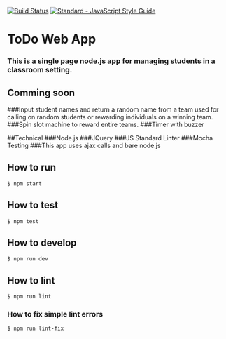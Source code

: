 [![Build Status](https://travis-ci.org/LearnTeachCodeSeoul/todo.svg?branch=master)](https://travis-ci.org/LearnTeachCodeSeoul/todo)
[![Standard - JavaScript Style Guide](https://img.shields.io/badge/code_style-standard-brightgreen.svg)](http://standardjs.com/)

# ToDo Web App

### This is a single page node.js app for managing students in a classroom setting.

## Comming soon
###Input student names and return a random name from a team used for calling on random students or rewarding individuals on a winning team.
###Spin slot machine to reward entire teams.
###Timer with buzzer

##Technical
###Node.js
###JQuery
###JS Standard Linter
###Mocha Testing
###This app uses ajax calls and bare node.js


## How to run

```
$ npm start
```

## How to test

```
$ npm test
```

## How to develop

```
$ npm run dev
```

## How to lint

```
$ npm run lint
```

### How to fix simple lint errors
```
$ npm run lint-fix
```
